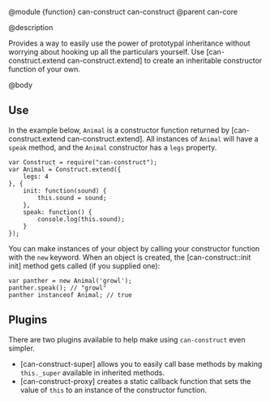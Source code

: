 @module {function} can-construct can-construct
@parent can-core

@description

Provides a way to easily use the power of prototypal inheritance
without worrying about hooking up all the particulars yourself. Use
[can-construct.extend can-construct.extend] to create an inheritable
constructor function of your own.

@body

## Use

In the example below, `Animal` is a constructor function returned by [can-construct.extend can-construct.extend]. All instances of `Animal` will have a `speak`
method, and the `Animal` constructor has a `legs` property.


    var Construct = require("can-construct");
	var Animal = Construct.extend({
        legs: 4
    }, {
        init: function(sound) {
            this.sound = sound;
        },
        speak: function() {
            console.log(this.sound);
        }
    });


You can make instances of your object by calling your constructor function with the `new` keyword. When an object is created, the [can-construct::init init]
method gets called (if you supplied one):

    var panther = new Animal('growl');
    panther.speak(); // "growl"
    panther instanceof Animal; // true

## Plugins

There are two plugins available to help make using `can-construct` even simpler.

-   [can-construct-super] allows you to easily call base methods by making `this._super` available in inherited methods.
-   [can-construct-proxy] creates a static callback function that sets the value of `this` to an instance of the constructor function.
